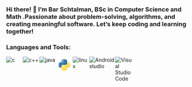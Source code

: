 ### Hi there! 👋 I’m Bar Schtalman, BSc in Computer Science and Math .Passionate about problem-solving, algorithms, and creating meaningful software. Let’s keep coding and learning together!
### Languages and Tools:
<img align="left" alt="c" width="45px" src="https://upload.wikimedia.org/wikipedia/commons/thumb/1/18/C_Programming_Language.svg/695px-C_Programming_Language.svg.png" />
<img align="left" alt="c++" width="45px" src="https://upload.wikimedia.org/wikipedia/commons/thumb/1/18/ISO_C%2B%2B_Logo.svg/1200px-ISO_C%2B%2B_Logo.svg.png" />
<img align="left" alt="java" width="45px" src="https://dev.java/assets/images/java-logo-vert-blk.png" />
<img align="left" alt="python" width="45px" src="https://raw.githubusercontent.com/github/explore/80688e429a7d4ef2fca1e82350fe8e3517d3494d/topics/python/python.png" />
<img align="left" alt="linux" width="45px" src="https://logopond.com/logos/764befce2161b53b5895108e1e8597d7.png" />
<img align="left" alt="Android studio" width="70px" src="https://www.quantow.com/wp-content/uploads/2015/12/android-studio-logo.jpg" />
<img align="left" alt="Visual Studio Code" width="45px" src="https://e7.pngegg.com/pngimages/910/226/png-clipart-visual-studio-2010-developpez-pour-le-web-avec-c-4-framework-entity-4-asp-net-4-silverlight-4-et-wcf-ria-services-logo-visual-basic-microsoft-visual-studio-visual-programming.png" />
<!--
**bar-schtalman/bar-schtalman** is a ✨ _special_ ✨ repository because its `README.md` (this file) appears on your GitHub profile.

Here are some ideas to get you started:

- 🔭 I’m currently working on ...
- 🌱 I’m currently learning ...
- 👯 I’m looking to collaborate on ...
- 🤔 I’m looking for help with ...
- 💬 Ask me about ...
- 📫 How to reach me: ...
- 😄 Pronouns: ...
- ⚡ Fun fact: ...
-->
